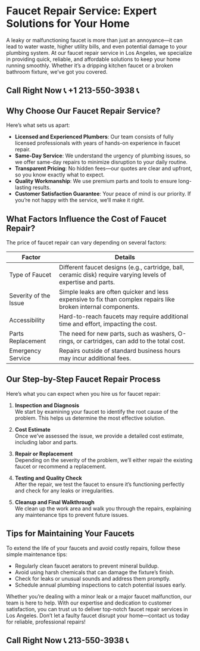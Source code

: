 # Faucet Repair Service: Expert Solutions for Your Home  

A leaky or malfunctioning faucet is more than just an annoyance—it can lead to water waste, higher utility bills, and even potential damage to your plumbing system. At our faucet repair service in Los Angeles, we specialize in providing quick, reliable, and affordable solutions to keep your home running smoothly. Whether it’s a dripping kitchen faucet or a broken bathroom fixture, we’ve got you covered.  

## Call Right Now 📞 +1 213-550-3938 📞

## Why Choose Our Faucet Repair Service?  

Here’s what sets us apart:  

- **Licensed and Experienced Plumbers**: Our team consists of fully licensed professionals with years of hands-on experience in faucet repair.  
- **Same-Day Service**: We understand the urgency of plumbing issues, so we offer same-day repairs to minimize disruption to your daily routine.  
- **Transparent Pricing**: No hidden fees—our quotes are clear and upfront, so you know exactly what to expect.  
- **Quality Workmanship**: We use premium parts and tools to ensure long-lasting results.  
- **Customer Satisfaction Guarantee**: Your peace of mind is our priority. If you’re not happy with the service, we’ll make it right.  

## What Factors Influence the Cost of Faucet Repair?  

The price of faucet repair can vary depending on several factors:  

| **Factor**               | **Details**                                                                 |  
|--------------------------|-----------------------------------------------------------------------------|  
| Type of Faucet           | Different faucet designs (e.g., cartridge, ball, ceramic disk) require varying levels of expertise and parts. |  
| Severity of the Issue    | Simple leaks are often quicker and less expensive to fix than complex repairs like broken internal components. |  
| Accessibility            | Hard-to-reach faucets may require additional time and effort, impacting the cost. |  
| Parts Replacement        | The need for new parts, such as washers, O-rings, or cartridges, can add to the total cost. |  
| Emergency Service         | Repairs outside of standard business hours may incur additional fees.       |  

## Our Step-by-Step Faucet Repair Process  

Here’s what you can expect when you hire us for faucet repair:  

1. **Inspection and Diagnosis**  
   We start by examining your faucet to identify the root cause of the problem. This helps us determine the most effective solution.  

2. **Cost Estimate**  
   Once we’ve assessed the issue, we provide a detailed cost estimate, including labor and parts.  

3. **Repair or Replacement**  
   Depending on the severity of the problem, we’ll either repair the existing faucet or recommend a replacement.  

4. **Testing and Quality Check**  
   After the repair, we test the faucet to ensure it’s functioning perfectly and check for any leaks or irregularities.  

5. **Cleanup and Final Walkthrough**  
   We clean up the work area and walk you through the repairs, explaining any maintenance tips to prevent future issues.  

## Tips for Maintaining Your Faucets  

To extend the life of your faucets and avoid costly repairs, follow these simple maintenance tips:  

- Regularly clean faucet aerators to prevent mineral buildup.  
- Avoid using harsh chemicals that can damage the fixture’s finish.  
- Check for leaks or unusual sounds and address them promptly.  
- Schedule annual plumbing inspections to catch potential issues early.  

Whether you’re dealing with a minor leak or a major faucet malfunction, our team is here to help. With our expertise and dedication to customer satisfaction, you can trust us to deliver top-notch faucet repair services in Los Angeles. Don’t let a faulty faucet disrupt your home—contact us today for reliable, professional repairs!
## Call Right Now 📞 213-550-3938 📞